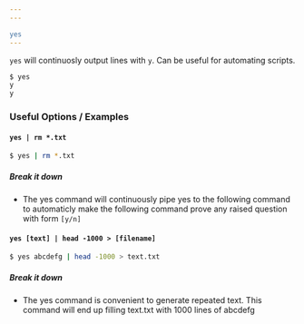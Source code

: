 ```yaml
---
---

yes
---
```


`yes` will continuosly output lines with `y`. Can be useful for automating
scripts.

~~~ bash
$ yes
y
y
~~~

### Useful Options / Examples

#### `yes | rm *.txt`

~~~ bash
$ yes | rm *.txt
~~~

##### Break it down

* The yes command will continuously pipe yes to the following command to automaticly make the following command  prove any raised question with form `[y/n]`

#### `yes [text] | head -1000 > [filename]`

~~~ bash
$ yes abcdefg | head -1000 > text.txt
~~~

##### Break it down

* The yes command is convenient to generate repeated text. This command will end up filling text.txt with 1000 lines of abcdefg
